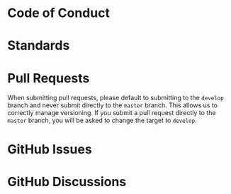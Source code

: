 # Code of Conduct


# Standards




# Pull Requests

When submitting pull requests, 
please default to submitting to the `develop` branch and never submit directly to the `master` branch. 
This allows us to correctly manage versioning. 
If you submit a pull request directly to the `master` branch, you will be asked to change the target to `develop`.

# GitHub Issues



# GitHub Discussions
